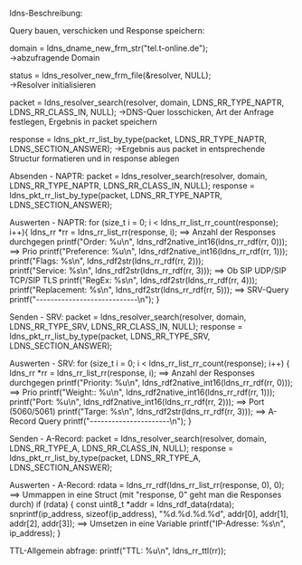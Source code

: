 ldns-Beschreibung: 

Query bauen, verschicken und Response speichern: 

domain = ldns_dname_new_frm_str("tel.t-online.de");     
    ->abzufragende Domain

status = ldns_resolver_new_frm_file(&resolver, NULL);   
    ->Resolver initialisieren

packet = ldns_resolver_search(resolver, domain, LDNS_RR_TYPE_NAPTR, LDNS_RR_CLASS_IN, NULL); 
    ->DNS-Quer losschicken, Art der Anfrage festlegen, Ergebnis in packet speichern 

response = ldns_pkt_rr_list_by_type(packet, LDNS_RR_TYPE_NAPTR, LDNS_SECTION_ANSWER);
    ->Ergebnis aus packet in entsprechende Structur formatieren und in response ablegen 


Absenden - NAPTR: 
packet = ldns_resolver_search(resolver, domain, LDNS_RR_TYPE_NAPTR, LDNS_RR_CLASS_IN, NULL); 
response = ldns_pkt_rr_list_by_type(packet, LDNS_RR_TYPE_NAPTR, LDNS_SECTION_ANSWER);

Auswerten - NAPTR: 
for (size_t i = 0; i < ldns_rr_list_rr_count(response); i++){
        ldns_rr *rr = ldns_rr_list_rr(response, i);                             ==> Anzahl der Responses durchgegen
        printf("Order: %u\n", ldns_rdf2native_int16(ldns_rr_rdf(rr, 0)));       ==> Prio
        printf("Preference: %u\n", ldns_rdf2native_int16(ldns_rr_rdf(rr, 1)));  
        printf("Flags: %s\n", ldns_rdf2str(ldns_rr_rdf(rr, 2)));            
        printf("Service: %s\n", ldns_rdf2str(ldns_rr_rdf(rr, 3)));              ==> Ob SIP UDP/SIP TCP/SIP TLS
        printf("RegEx: %s\n", ldns_rdf2str(ldns_rr_rdf(rr, 4)));
        printf("Replacement: %s\n", ldns_rdf2str(ldns_rr_rdf(rr, 5)));          ==> SRV-Query
        printf("----------------------------\n"); 
    }


Senden - SRV: 
packet = ldns_resolver_search(resolver, domain, LDNS_RR_TYPE_SRV, LDNS_RR_CLASS_IN, NULL); 
response = ldns_pkt_rr_list_by_type(packet, LDNS_RR_TYPE_SRV, LDNS_SECTION_ANSWER);

Auswerten - SRV:
for (size_t i = 0; i < ldns_rr_list_rr_count(response); i++) {
    ldns_rr *rr = ldns_rr_list_rr(response, i);                             ==> Anzahl der Responses durchgegen
    printf("Priority: %u\n", ldns_rdf2native_int16(ldns_rr_rdf(rr, 0)));    ==> Prio
    printf("Weight:: %u\n", ldns_rdf2native_int16(ldns_rr_rdf(rr, 1))); 
    printf("Port: %u\n", ldns_rdf2native_int16(ldns_rr_rdf(rr, 2)));        ==> Port (5060/5061)
    printf("Targe: %s\n", ldns_rdf2str(ldns_rr_rdf(rr, 3)));                ==> A-Record Query
    printf("----------------------\n");
}


Senden - A-Record: 
packet = ldns_resolver_search(resolver, domain, LDNS_RR_TYPE_A, LDNS_RR_CLASS_IN, NULL); 
response = ldns_pkt_rr_list_by_type(packet, LDNS_RR_TYPE_A, LDNS_SECTION_ANSWER);

Auswerten - A-Record: 
rdata = ldns_rr_rdf(ldns_rr_list_rr(response, 0), 0);                       ==> Ummappen in eine Struct (mit "response, 0" geht man die Responses durch)
    if (rdata) {
        const uint8_t *addr = ldns_rdf_data(rdata); 
        snprintf(ip_address, sizeof(ip_address), "%d.%d.%d.%d", addr[0], addr[1], addr[2], addr[3]); ==> Umsetzen in eine Variable 
        printf("IP-Adresse: %s\n", ip_address); 
    }

TTL-Allgemein abfrage: 
printf("TTL: %u\n", ldns_rr_ttl(rr));